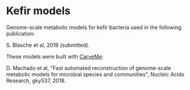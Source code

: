 # Kefir models
Genome-scale metabolic models for kefir bacteria used in the following publication:

S. Blasche et al, 2019 (submitted).

These models were built with [CarveMe](https://github.com/cdanielmachado/carveme):

D. Machado et al, "Fast automated reconstruction of genome-scale metabolic models for microbial species and communities", Nucleic Acids Research, gky537, 2018.

